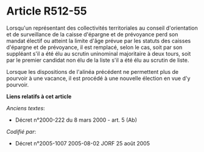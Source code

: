 # Article R512-55

Lorsqu'un représentant des collectivités territoriales au conseil d'orientation et de surveillance de la caisse d'épargne et
de prévoyance perd son mandat électif ou atteint la limite d'âge prévue par les statuts des caisses d'épargne et de
prévoyance, il est remplacé, selon le cas, soit par son suppléant s'il a été élu au scrutin uninominal majoritaire à deux
tours, soit par le premier candidat non élu de la liste s'il a été élu au scrutin de liste.

Lorsque les dispositions de l'alinéa précédent ne permettent plus de pourvoir à une vacance, il est procédé à une nouvelle
élection en vue d'y pourvoir.

**Liens relatifs à cet article**

_Anciens textes_:

  - Décret n°2000-222 du 8 mars 2000 - art. 5 (Ab)

_Codifié par_:

  - Décret n°2005-1007 2005-08-02 JORF 25 août 2005
